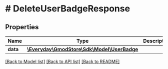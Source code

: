 # # DeleteUserBadgeResponse

## Properties

Name | Type | Description | Notes
------------ | ------------- | ------------- | -------------
**data** | [**\Everyday\GmodStore\Sdk\Model\UserBadge**](UserBadge.md) |  |

[[Back to Model list]](../../README.md#models) [[Back to API list]](../../README.md#endpoints) [[Back to README]](../../README.md)

